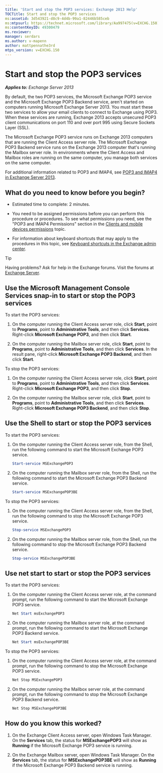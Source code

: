 ```yaml
---
title: 'Start and stop the POP3 services: Exchange 2013 Help'
TOCTitle: Start and stop the POP3 services
ms:assetid: 3d543921-d8c9-4d4b-99a1-82446b585ceb
ms:mtpsurl: https://technet.microsoft.com/library/Aa997475(v=EXCHG.150)
ms:contentKeyID: 49300479
ms.reviewer: 
manager: serdars
ms.author: v-mapenn
author: mattpennathe3rd
mtps_version: v=EXCHG.150
---
```


# Start and stop the POP3 services

_**Applies to:** Exchange Server 2013_

By default, the two POP3 services, the Microsoft Exchange POP3 service and the Microsoft Exchange POP3 Backend service, aren't started on computers running Microsoft Exchange Server 2013. You must start these two services to allow your email clients to connect to Exchange using POP3. When these services are running, Exchange 2013 accepts unsecured POP3 client communications on port 110 and over port 995 using Secure Sockets Layer (SSL).

The Microsoft Exchange POP3 service runs on Exchange 2013 computers that are running the Client Access server role. The Microsoft Exchange POP3 Backend service runs on the Exchange 2013 computer that's running the Mailbox server role. In environments where the Client Access and Mailbox roles are running on the same computer, you manage both services on the same computer.

For additional information related to POP3 and IMAP4, see [POP3 and IMAP4 in Exchange Server 2013](pop3-and-imap4-in-exchange-server-2013-exchange-2013-help.md).

## What do you need to know before you begin?

- Estimated time to complete: 2 minutes.

- You need to be assigned permissions before you can perform this procedure or procedures. To see what permissions you need, see the "POP3 and IMAP4 Permissions" section in the [Clients and mobile devices permissions](clients-and-mobile-devices-permissions-exchange-2013-help.md) topic.

- For information about keyboard shortcuts that may apply to the procedures in this topic, see [Keyboard shortcuts in the Exchange admin center](keyboard-shortcuts-in-the-exchange-admin-center-2013-help.md).

> [!TIP]
> Having problems? Ask for help in the Exchange forums. Visit the forums at [Exchange Server](https://go.microsoft.com/fwlink/p/?linkid=60612).

## Use the Microsoft Management Console Services snap-in to start or stop the POP3 services

To start the POP3 services:

1. On the computer running the Client Access server role, click **Start**, point to **Programs**, point to **Administrative Tools**, and then click **Services**. Right-click **Microsoft Exchange POP3**, and then click **Start**.

2. On the computer running the Mailbox server role, click **Start**, point to **Programs**, point to **Administrative Tools**, and then click **Services**. In the result pane, right-click **Microsoft Exchange POP3 Backend**, and then click **Start**.

To stop the POP3 services:

1. On the computer running the Client Access server role, click **Start**, point to **Programs**, point to **Administrative Tools**, and then click **Services**. Right-click **Microsoft Exchange POP3**, and then click **Stop**.

2. On the computer running the Mailbox server role, click **Start**, point to **Programs**, point to **Administrative Tools**, and then click **Services**. Right-click **Microsoft Exchange POP3 Backend**, and then click **Stop**.

## Use the Shell to start or stop the POP3 services

To start the POP3 services:

1. On the computer running the Client Access server role, from the Shell, run the following command to start the Microsoft Exchange POP3 service.

   ```powershell
   Start-service MSExchangePOP3
   ```

2. On the computer running the Mailbox server role, from the Shell, run the following command to start the Microsoft Exchange POP3 Backend service.

   ```powershell
   Start-service MSExchangePOP3BE
   ```

To stop the POP3 services:

1. On the computer running the Client Access server role, from the Shell, run the following command to stop the Microsoft Exchange POP3 service.

   ```powershell
   Stop-service MSExchangePOP3
   ```

2. On the computer running the Mailbox server role, from the Shell, run the following command to stop the Microsoft Exchange POP3 Backend service.

   ```powershell
   Stop-service MSExchangePOP3BE
   ```

## Use net start to start or stop the POP3 services

To start the POP3 services:

1. On the computer running the Client Access server role, at the command prompt, run the following command to start the Microsoft Exchange POP3 service.

   ```powershell
   Net Start msExchangePOP3
   ```

2. On the computer running the Mailbox server role, at the command prompt, run the following command to start the Microsoft Exchange POP3 Backend service.

   ```powershell
   Net Start msExchangePOP3BE
   ```

To stop the POP3 services:

1. On the computer running the Client Access server role, at the command prompt, run the following command to stop the Microsoft Exchange POP3 service.

   ```powershell
   Net Stop MSExchangePOP3
   ```

2. On the computer running the Mailbox server role, at the command prompt, run the following command to stop the Microsoft Exchange POP3 Backend service.

   ```powershell
   Net Stop MSExchangePOP3BE
   ```

## How do you know this worked?

1. On the Exchange Client Access server, open Windows Task Manager. On the **Services** tab, the status for **MSExchangePOP3** will show as **Running** if the Microsoft Exchange POP3 service is running.

2. On the Exchange Mailbox server, open Windows Task Manager. On the **Services** tab, the status for **MSExchangePOP3BE** will show as **Running** if the Microsoft Exchange POP3 Backend service is running.
